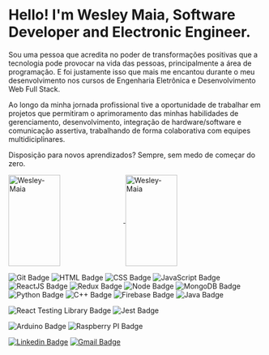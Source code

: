 # Hello! I'm Wesley Maia, Software Developer and Electronic Engineer.

Sou uma pessoa que acredita no poder de transformações positivas que a tecnologia pode provocar na vida das pessoas, principalmente a área de programação. E foi justamente isso que mais me encantou durante o meu desenvolvimento nos cursos de Engenharia Eletrônica e Desenvolvimento Web Full Stack.
 
Ao longo da minha jornada profissional tive a oportunidade de trabalhar em projetos que permitiram o aprimoramento das minhas habilidades de gerenciamento, desenvolvimento, integração de hardware/software e comunicação assertiva, trabalhando de forma colaborativa com equipes multidiciplinares. 
 
Disposição para novos aprendizados? Sempre, sem medo de começar do zero.

<div align="start" margin-bottom="20px">
  <a href="https://github.com/Wesley-Maia">
  <img align="center" height="180em" width="45%" margin="3px" src="https://github-readme-stats.vercel.app/api?username=Wesley-Maia&show_icons=tru&theme=dracula&include_all_commits=true&count_private=true" alt="Wesley-Maia" />
</a>
<a href="https://github.com/Wesley-Maia">
  <img align="center" height="180em" width="45%" margin="3px" src="https://github-readme-stats.vercel.app/api/top-langs/?username=Wesley-Maia&layout=compact&langs_count=7&theme=dracula" alt="Wesley-Maia" />
</a>
</div>

![Git Badge](https://img.shields.io/badge/Git-F05032?style=for-the-badge&logo=git&logoColor=white)
![HTML Badge](https://img.shields.io/badge/HTML5-E34F26?style=for-the-badge&logo=html5&logoColor=white)
![CSS Badge](https://img.shields.io/badge/CSS3-1572B6?style=for-the-badge&logo=css3&logoColor=white)
![JavaScript Badge](https://img.shields.io/badge/JavaScript-323330?style=for-the-badge&logo=javascript&logoColor=F7DF1E)
![ReactJS Badge](https://img.shields.io/badge/React-20232A?style=for-the-badge&logo=react&logoColor=61DAFB)
![Redux Badge](https://img.shields.io/badge/Redux-593D88?style=for-the-badge&logo=redux&logoColor=white)
![Node Badge](https://img.shields.io/badge/Node.js-339933?style=for-the-badge&logo=nodedotjs&logoColor=white)
![MongoDB Badge](https://img.shields.io/badge/MongoDB-4EA94B?style=for-the-badge&logo=mongodb&logoColor=white)
![Python Badge](https://img.shields.io/badge/Python-3776AB?style=for-the-badge&logo=python&logoColor=white)
![C++ Badge](https://img.shields.io/badge/C%2B%2B-00599C?style=for-the-badge&logo=c%2B%2B&logoColor=white)
![Firebase Badge](https://img.shields.io/badge/firebase-ffca28?style=for-the-badge&logo=firebase&logoColor=black)
![Java Badge](https://img.shields.io/badge/Java-ED8B00?style=for-the-badge&logo=java&logoColor=white)

![React Testing Library Badge](https://img.shields.io/badge/-RTL-61DAFB?style=flat-square&logo=react&logoColor=black)
![Jest Badge](https://img.shields.io/badge/-Jest-C21325?style=flat-square&logo=jest&logoColor=white)

![Arduino Badge](https://img.shields.io/badge/Arduino-00979D?style=for-the-badge&logo=Arduino&logoColor=white)
![Raspberry PI Badge](https://img.shields.io/badge/Raspberry%20Pi-A22846?style=for-the-badge&logo=Raspberry%20Pi&logoColor=white)

[![Linkedin Badge](https://img.shields.io/badge/LinkedIn-0077B5?style=for-the-badge&logo=linkedin&logoColor=white&link=https://www.linkedin.com/in/wesley-om/)](https://www.linkedin.com/in/wesley-om/)
[![Gmail Badge](https://img.shields.io/badge/Gmail-D14836?style=for-the-badge&logo=gmail&logoColor=white&logoColor=white&link=mailto:maia.weol@gmail.com)](mailto:maia.weol@gmail.com)


<!--
**Wesley-Maia/Wesley-Maia** is a ✨ _special_ ✨ repository because its `README.md` (this file) appears on your GitHub profile.

Here are some ideas to get you started:

- 🔭 I’m currently working on ...
- 🌱 I’m currently learning ...
- 👯 I’m looking to collaborate on ...
- 🤔 I’m looking for help with ...
- 💬 Ask me about ...
- 📫 How to reach me: ...
- 😄 Pronouns: ...
- ⚡ Fun fact: ...
-->




